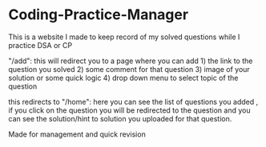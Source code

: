 # Coding-Practice-Manager
This is a website I made to keep record of my solved questions while I practice DSA or CP

"/add":
this will redirect you to a page where you can add 1) the link to the question you solved
                                                   2) some comment for that question
                                                   3) image of your solution or some quick logic
                                                   4) drop down menu to select topic of the question
                                              
this redirects to "/home": 
here you can see the list of questions you added , if you click on the question you will be redirected to the question and you can see the solution/hint to solution you uploaded for that question.


Made for management and quick revision
